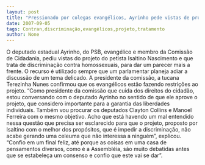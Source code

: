 ```yaml
---
layout: post
title: "Pressionado por colegas evangélicos, Ayrinho pede vistas de projeto que trata de discriminação contra gays"
date: 2007-09-05
tags: Contran,discriminação,evangélicos,projeto,tratamento
author: None
---
```

O deputado estadual Ayrinho, do PSB, evang&eacute;lico e membro da Comiss&atilde;o de Cidadania, pediu vistas do projeto do petista Isaltino Nascimento e que trata de discrimina&ccedil;&atilde;o contra homossexuais, para dar um parecer mais a frente. O recurso &eacute; utilizado sempre que um parlamentar planeja adiar a discuss&atilde;o de um tema delicado.
A presidente da comiss&atilde;o, a tucana Terezinha Nunes confirmou que os evang&eacute;licos est&atilde;o fazendo restri&ccedil;&otilde;es ao projeto. 
&ldquo;Como presidente da comiss&atilde;o que cuida dos direitos do cidad&atilde;o, estou conversando com o deputado Ayrinho no sentido de que ele aprove o projeto, que considero importante para a garantia das liberdades individuais. Tamb&eacute;m vou procurar os deputados Clayton Collins e Manoel Ferreira com o mesmo objetivo. Acho que est&aacute; havendo um mal entendido nessa quest&atilde;o que precisa ser esclarecido para que o projeto, proposto por Isaltino com o melhor dos prop&oacute;sitos, que &eacute; impedir a discrimina&ccedil;&atilde;o, n&atilde;o acabe gerando uma celeuma que n&atilde;o interessa a ningu&eacute;m&rdquo;, explicou.
&ldquo;Confio em um final feliz, at&eacute; porque as coisas em uma casa de pensamentos diversos, como &eacute; a Assembl&eacute;ia, s&atilde;o muito debatidas antes que se estabele&ccedil;a um consenso e confio que este vai se dar&rdquo;. 